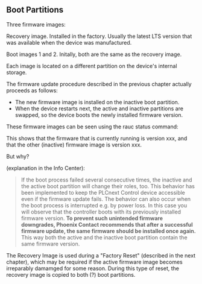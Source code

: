 ## Boot Partitions

Three firmware images:

Recovery image. Installed in the factory. Usually the latest LTS version that was available when the device was manufactured.

Boot images 1 and 2. Initally, both are the same as the recovery image.

Each image is located on a different partition on the device's internal storage.

The firmware update procedure described in the previous chapter actually proceeds as follows:

- The new firmware image is installed on the inactive boot partition.
- When the device restarts next, the active and inactive partitions are swapped, so the device boots the newly installed firmware version.

These firmware images can be seen using the rauc status command:

This shows that the firmware that is currently running is version xxx, and that the other (inactive) firmware image is version xxx.

But why?

(explanation in the Info Center):

> If the boot process failed several consecutive times, the inactive and the active boot partition will change their roles, too. This behavior has been implemented to keep the PLCnext Control device accessible even if the firmware update fails. The behavior can also occur when the boot process is interrupted e.g. by power loss. In this case you will observe that the controller boots with its previously installed firmware version.
> **To prevent such unintended firmware downgrades, Phoenix Contact recommends that after a successful firmware update, the same firmware should be installed once again.** This way both the active and the inactive boot partition contain the same firmware version.

The Recovery Image is used during a "Factory Reset" (described in the next chapter), which may be required if the active firmware image becomes irreparably damamged for some reason. During this type of reset, the recovery image is copied to both (?) boot partitions.
